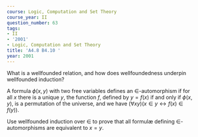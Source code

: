 ```yaml
---
course: Logic, Computation and Set Theory
course_year: II
question_number: 63
tags:
- II
- '2001'
- Logic, Computation and Set Theory
title: 'A4.8 B4.10 '
year: 2001
---
```



What is a wellfounded relation, and how does wellfoundedness underpin wellfounded induction?

A formula $\phi(x, y)$ with two free variables defines an $\in$-automorphism if for all $x$ there is a unique $y$, the function $f$, defined by $y=f(x)$ if and only if $\phi(x, y)$, is a permutation of the universe, and we have $(\forall x y)(x \in y \leftrightarrow f(x) \in f(y))$.

Use wellfounded induction over $\in$ to prove that all formulæ defining $\in$-automorphisms are equivalent to $x=y$.